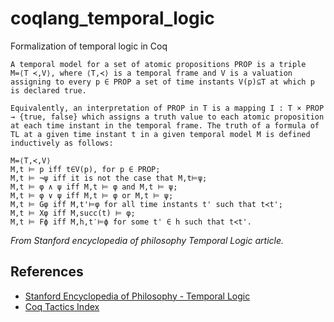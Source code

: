 # coqlang_temporal_logic
Formalization of temporal logic in Coq

```
A temporal model for a set of atomic propositions PROP is a triple M=⟨T ≺,V⟩, where ⟨T,≺⟩ is a temporal frame and V is a valuation assigning to every p ∈ PROP a set of time instants V(p)⊆T at which p is declared true.

Equivalently, an interpretation of PROP in T is a mapping I : T × PROP → {true, false} which assigns a truth value to each atomic proposition at each time instant in the temporal frame. The truth of a formula of TL at a given time instant t in a given temporal model M is defined inductively as follows:

M=⟨T,≺,V⟩
M,t ⊨ p iff t∈V(p), for p ∈ PROP;
M,t ⊨ ¬ψ iff it is not the case that M,t⊨ψ;
M,t ⊨ φ ∧ ψ iff M,t ⊨ φ and M,t ⊨ ψ;
M,t ⊨ φ ∨ ψ iff M,t ⊨ φ or M,t ⊨ ψ;
M,t ⊨ Gφ iff M,t'⊨φ for all time instants t' such that t≺t';
M,t ⊨ Xφ iff M,succ(t) ⊨ φ;
M,t ⊨ Fϕ iff M,h,t′⊨ϕ for some t' ∈ h such that t≺t'.
```

*From Stanford encyclopedia of philosophy Temporal Logic article.*

## References

* [Stanford Encyclopedia of Philosophy - Temporal Logic](https://plato.stanford.edu/entries/logic-temporal/#PriBasTenLogTL)
* [Coq Tactics Index](https://pjreddie.com/coq-tactics/)